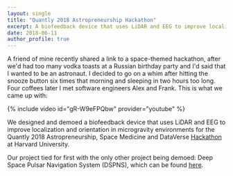 ```yaml
---
layout: single
title: "Quantly 2018 Astropreneurship Hackathon"
excerpt: A biofeedback device that uses LiDAR and EEG to improve localization and orientation in microgravity environments
date: 2018-06-11
author_profile: true
---
```


A friend of mine recently shared a link to a space-themed hackathon, after we'd had too many vodka toasts at a Russian birthday party and I'd said that I wanted to be an astronaut. I decided to go on a whim after hitting the snooze button six times that morning and sleeping in two hours too long. Four coffees later I met software engineers Alex and Frank. This is what we came up with:


{% include video id="gR-W9eFPQbw" provider="youtube" %} 


We designed and demoed a biofeedback device that uses LiDAR and EEG to improve localization and orientation in microgravity environments for the Quantly 2018 Astropreneurship, Space Medicine and DataVerse [Hackathon](https://www.quantlyhackathon2018.org/) at Harvard University.


Our project tied for first with the only other project being demoed: Deep Space Pulsar Navigation System (DSPNS), which can be found [here](https://devpost.com/software/deep-space-pulsar-navigation-system-dspns).
